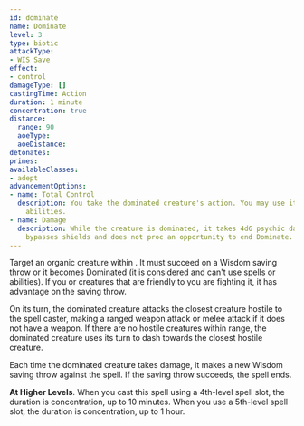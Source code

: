 ```yaml
---
id: dominate
name: Dominate
level: 3
type: biotic
attackType:
- WIS Save
effect:
- control
damageType: []
castingTime: Action
duration: 1 minute
concentration: true
distance:
  range: 90
  aoeType: 
  aoeDistance: 
detonates: 
primes: 
availableClasses:
- adept
advancementOptions:
- name: Total Control
  description: You take the dominated creature's action. You may use its spells and
    abilities.
- name: Damage
  description: While the creature is dominated, it takes 4d6 psychic damage at the end of its turn. This damage
    bypasses shields and does not proc an opportunity to end Dominate.
---
```

Target an organic creature within <me-distance length="90" />. It must succeed on a Wisdom saving throw or it becomes Dominated (it is considered
<me-condition id="charmed"/> and can't use spells or abilities). If you or creatures that are friendly to you are fighting it, it has advantage
on the saving throw.

On its turn, the dominated creature attacks the closest creature hostile to the spell caster, making a ranged weapon
attack or melee attack if it does not have a weapon. If there are no hostile creatures within range, the dominated
creature uses its turn to dash towards the closest hostile creature.

Each time the dominated creature takes damage, it makes a new Wisdom saving throw against the spell. If the saving throw
succeeds, the spell ends.

__At Higher Levels__. When you cast this spell using a 4th-level spell slot, the duration is concentration, up to 10
minutes. When you use a 5th-level spell slot, the duration is concentration, up to 1 hour.
